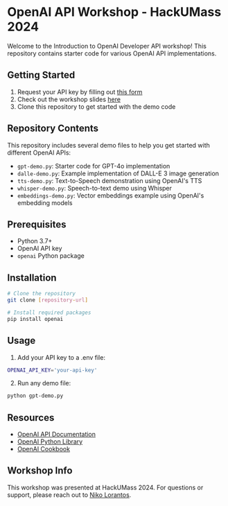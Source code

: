 # OpenAI API Workshop - HackUMass 2024

Welcome to the Introduction to OpenAI Developer API workshop! This repository contains starter code for various OpenAI API implementations.

## Getting Started

1. Request your API key by filling out [this form](#) 
2. Check out the workshop slides [here](https://docs.google.com/presentation/d/1-ihMognjivw5Z5yQvwrAHpWxJvfwRa2ySZ_gUN4uj1E/edit#slide=id.g3124168dcd9_0_302)
3. Clone this repository to get started with the demo code

## Repository Contents

This repository includes several demo files to help you get started with different OpenAI APIs:

- `gpt-demo.py`: Starter code for GPT-4o implementation
- `dalle-demo.py`: Example implementation of DALL-E 3 image generation
- `tts-demo.py`: Text-to-Speech demonstration using OpenAI's TTS
- `whisper-demo.py`: Speech-to-text demo using Whisper
- `embeddings-demo.py`: Vector embeddings example using OpenAI's embedding models

## Prerequisites

- Python 3.7+
- OpenAI API key
- `openai` Python package

## Installation

```bash
# Clone the repository
git clone [repository-url]

# Install required packages
pip install openai
```

## Usage

1. Add your API key to a .env file:
```bash
OPENAI_API_KEY='your-api-key'
```

2. Run any demo file:
```bash
python gpt-demo.py
```

## Resources

- [OpenAI API Documentation](https://platform.openai.com/docs)
- [OpenAI Python Library](https://github.com/openai/openai-python)
- [OpenAI Cookbook](https://github.com/openai/openai-cookbook)

## Workshop Info

This workshop was presented at HackUMass 2024. For questions or support, please reach out to [Niko Lorantos](https://nikolorantos.com).